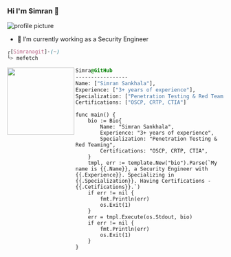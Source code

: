 ### Hi I'm Simran  👋

![profile picture](https://media.tenor.com/Bpv9wTLKMskAAAAM/computer-nerds.gif)

- 🔭 I’m currently working as a Security Engineer



```css
┌[Simran☮git]-(~)
└> mefetch
```

<div style="display:block;text-align:left"><img align="left" src="https://user-images.githubusercontent.com/56447720/215329483-0f7dcda1-71a7-495a-9097-2393af297636.png" border="0" style="width:156px;">
  
  ```css
  Simra@GitHub
  -----------------
  Name: ["Simran Sankhala"],
  Experience: ["3+ years of experience"],
  Specialization: ["Penetration Testing & Red Teaming"],
  Certifications: ["OSCP, CRTP, CTIA"]
```



```golang
func main() {
	bio := Bio{
		Name: "Simran Sankhala",
		Experience: "3+ years of experience",
		Specialization: "Penetration Testing & Red Teaming",
		Certifications: "OSCP, CRTP, CTIA",
	}
	tmpl, err := template.New("bio").Parse(`My name is {{.Name}}, a Security Engineer with {{.Experience}}. Specializing in {{.Specialization}}. Having Certifications - {{.Cetifications}}.`)
	if err != nil {
		fmt.Println(err)
		os.Exit(1)
	}
	err = tmpl.Execute(os.Stdout, bio)
	if err != nil {
		fmt.Println(err)
		os.Exit(1)
	}
}
```

